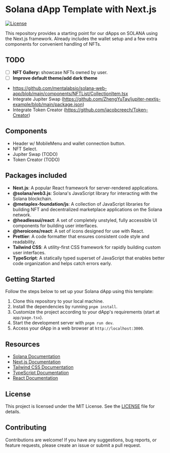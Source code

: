 # Solana dApp Template with Next.js

[![License](https://img.shields.io/badge/License-MIT-blue.svg)](https://opensource.org/licenses/MIT)

This repository provides a starting point for our dApps on SOLANA using the Next.js framework. Already includes the wallet setup and a few extra components for convenient handling of NFTs.

## TODO
- [ ] **NFT Gallery:** showcase NFTs owned by user.
- [ ] **Improve default theme/add dark theme**
- https://github.com/mentalabsio/solana-web-app/blob/main/components/NFTList/CollectionItem.tsx
- Integrate Jupiter Swap (https://github.com/ZhengYuTay/jupiter-nextjs-example/blob/main/package.json)
- Integrate Token Creator (https://github.com/jacobcreech/Token-Creator)

## Components

- Header w/ MobileMenu and wallet connection button.
- NFT Select.
- Jupiter Swap (TODO)
- Token Creator (TODO)

## Packages included

- **Next.js**: A popular React framework for server-rendered applications.
- **@solana/web3.js**: Solana's JavaScript library for interacting with the Solana blockchain.
- **@metaplex-foundation/js**: A collection of JavaScript libraries for building NFT and decentralized marketplace applications on the Solana network.
- **@headlessui/react**: A set of completely unstyled, fully accessible UI components for building user interfaces.
- **@heroicons/react**: A set of icons designed for use with React.
- **Prettier**: A code formatter that ensures consistent code style and readability.
- **Tailwind CSS**: A utility-first CSS framework for rapidly building custom user interfaces.
- **TypeScript**: A statically typed superset of JavaScript that enables better code organization and helps catch errors early.

## Getting Started

Follow the steps below to set up your Solana dApp using this template:

1. Clone this repository to your local machine.
2. Install the dependencies by running `pnpm install`.
3. Customize the project according to your dApp's requirements (start at `app/page.tsx`).
4. Start the development server with `pnpm run dev`.
5. Access your dApp in a web browser at `http://localhost:3000`.

## Resources

- [Solana Documentation](https://docs.solana.com/)
- [Next.js Documentation](https://nextjs.org/docs)
- [Tailwind CSS Documentation](https://tailwindcss.com/docs)
- [TypeScript Documentation](https://www.typescriptlang.org/docs)
- [React Documentation](https://reactjs.org/docs)

## License

This project is licensed under the MIT License. See the [LICENSE](LICENSE) file for details.

## Contributing

Contributions are welcome! If you have any suggestions, bug reports, or feature requests, please create an issue or submit a pull request.
